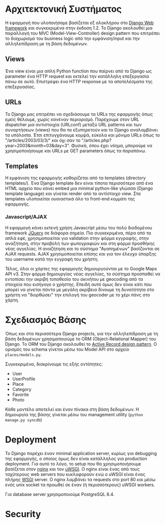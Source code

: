 # Αρχιτεκτονική Συστήματος

Η εφαρμογή που υλοποιήσαμε βασίζεται εξ ολοκλήρου στο [Django Web framework](http://djangoproject.com) και συγκεκριμένα
στην έκδοση 1.2. Το Django ακολουθεί μια παραλλαγή του MVC (Model-View-Controller) design pattern που επιτρέπει το
διαχωρισμό του business logic από την εμφάνιση/input και την αλληλεπίδραση με τη βάση δεδομένων.

## Views
Ένα view είναι μια απλή Python function που παίρνει από το Django ως parameter ένα HTTP request και εκτελεί την
κατάλληλη επεξεργασία πάνω σε αυτό. Επιστρέφει ένα HTTP response με τα αποτελέσματα της επεξεργασίας.

## URLs
Το Django μας επιτρέπει να σχεδιάσουμε τα URLs της εφαρμογής όπως εμείς θέλουμε, χωρίς κανέναν περιορισμό. Παρέχουμε
στον URL dispatcher μια αντιστοιχία (URLconf) μεταξύ URL patterns και των συναρτήσεων (views) που θα τα εξυπηρετούν και 
το Django αναλαμβάνει τα υπόλοιπα. Έτσι επιτυγχάνουμε κομψά, εύκολα και μόνιμα URLs όπως το "/articles/2003/03/3/" και
όχι σαν το "/articles.php?year=2003&month=03&day=3". Φυσικά, όπου έχει νόημα, μπορούμε να χρησιμοποιήσουμε και URLs με GET
parameters όπως τα παραπάνω.

## Templates
Η εμφάνιση της εφαρμογής καθορίζεται από τα templates (directory templates/). Ένα Django template δεν είναι τίποτα
περισσότερο από ένα HTML αρχείο που κάνει embed μια minimal python-like γλώσσα (Django template language) και γίνεται
render από το αντίστοιχο view. Στα templates υλοποιείται ουσιαστικά όλο το front-end κομμάτι της εφαρμογής.

### Javascript/AJAX
Η εφαρμογή κάνει εκτενή χρήση Javascript μέσω του πολύ διαδομένου framework [JQuery](jquery.com) σε διάφορα σημεία.
Πιο συγκεκριμένα, πέρα από τα απλά εφέ, χρησιμοποιείται για validation στην φόρμα εγγραφής, στην αναζήτηση, στην προβολή 
των φωτογραφιών και στη φόρμα προσθήκης νέας αγγελίας. Η αναζήτηση και το σύστημα "Αγαπημένων" βασίζονται σε AJAX requests.
AJAX χρησιμοποιείται επίσης και για τον έλεγχο ύπαρξης του username κατά την εγγραφή του χρήστη.

Τέλος, όλοι οι χάρτες της εφαρμογής δημιουργούνται με το Google Maps API v3. Στην φόρμα δημιουργίας νέας αγγελίας,
το σύστημα προσπαθεί να εντοπίσει την ακριβή τοποθεσία του ακινήτου με geocoding από τα στοιχεία που εισήγαγε ο χρήστης.
Επειδή αυτό όμως δεν είναι κάτι που μπορεί να γίνεται πάντα με μεγάλη ακρίβεια δίνουμε τη δυνατότητα στο χρήστη να
"διορθώσει" την επιλογή του geocoder με το χέρι πάνς στο χάρτη. 

# Σχεδιασμός Βάσης

Όπως και στα περισσότερα Django projects, για την αλληλεπίδραση με τη βάση δεδομένων χρησιμοποιούμε το ORM (Object-Relational 
Mapper) του Django. Το ORM του Django ακολουθεί το [Active Record design pattern](http://en.wikipedia.org/wiki/Active_record_pattern).
Ο ορισμός του schema γίνεται μέσω του Model API στο αρχείο `places/models.py`.

Συγκεκριμένα, διακρίνουμε τις εξής οντότητες:

* User
* UserProfile
* Place
* Category
* Favorite
* Photo

Κάθε μοντέλο αποτελεί και έναν πίνακα στη βάση δεδομένων. Η δημιουργία της βάσης γίνεται μέσω του management utility
(`python manage.py syncdb`)

# Deployment

Το Django παρέχει έναν minimal application server, κυρίως για debugging της εφαρμογής, ο οποίος όμως δεν είναι κατάλληλος
για production deployment. Για αυτό το λόγο, το setup που θα χρησιμοποιήσουμε βασίζεται στον [nginx](nginx.net) και 
τον [uWSGI](http://projects.unbit.it/uwsgi/). Ο nginx είναι ένας από τους ταχύτερους web servers που κυκλοφορούν ενώ 
ο uWSGI είναι ένας πλήρης [WSGI](http://en.wikipedia.org/wiki/Web_Server_Gateway_Interface) server. Ο nginx λαμβάνει 
τα requests στο port 80 και μέσω ενός unix socket τα προωθεί σε έναν (ή περισσότερους) uWSGI workers.

Για database server χρησιμοποιούμε PostgreSQL 8.4.

# Security